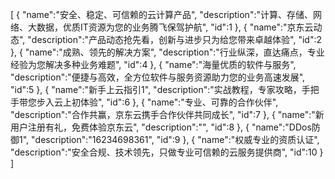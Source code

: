 [
	{
		"name":"安全、稳定、可信赖的云计算产品",
		"description":"计算、存储、网络、大数据，优质IT资源为您的业务腾飞保驾护航",
		"id":1
	},
	{
		"name":"京东云动态",
		"description":"产品动态抢先看，创新与进步只为给您带来卓越体验",
		"id":2
	},
	{
		"name":"成熟、领先的解决方案",
		"description":"行业纵深，直达痛点，专业经验为您解决多种业务难题",
		"id":4
	},
	{
		"name":"海量优质的软件与服务",
		"description":"便捷与高效，全方位软件与服务资源助力您的业务高速发展",
		"id":5
	},
	{
		"name":"新手上云指引1",
		"description":"实战教程，专家攻略，手把手带您步入云上初体验",
		"id":6
	},
	{
		"name":"专业、可靠的合作伙伴",
		"description":"合作共赢，京东云携手合作伙伴共同成长",
		"id":7
	},
	{
		"name":"新用户注册有礼，免费体验京东云",
		"description":"",
		"id":8
	},
	{
		"name":"DDos防御1",
		"description":"16234698361",
		"id":9
	},
	{
		"name":"权威专业的资质认证",
		"description":"安全合规、技术领先，只做专业可信赖的云服务提供商",
		"id":10
	}
]